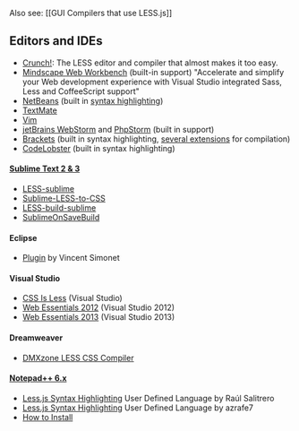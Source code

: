 Also see: [[GUI Compilers that use LESS.js]]

## Editors and IDEs

* [Crunch!](http://crunchapp.net/): The LESS editor and compiler that almost makes it too easy.
* [Mindscape Web Workbench][web-workbench] (built-in support) "Accelerate and simplify your Web development experience with Visual Studio integrated Sass, Less and CoffeeScript support"
* [NetBeans][netbeans] (built in [syntax highlighting][netbeans-sh])
* [TextMate](https://github.com/appden/less.tmbundle)
* [Vim](https://github.com/groenewege/vim-less)
* [jetBrains WebStorm][webstorm] and [PhpStorm][phpstorm] (built in support)
* [Brackets][brackets] (built in syntax highlighting, [several extensions][brackets-ext] for compilation)
* [CodeLobster][codelobster] (built in syntax highlighting)

#### [Sublime Text 2 & 3](http://sublimetext.com/)
* [LESS-sublime][LESS-sublime]
* [Sublime-LESS-to-CSS][Sublime-LESS-to-CSS]
* [LESS-build-sublime][LESS-build-sublime]
* [SublimeOnSaveBuild][SublimeOnSaveBuild]

#### Eclipse
* [Plugin](http://www.normalesup.org/~simonet/soft/ow/eclipse-less.en.html) by Vincent Simonet

#### Visual Studio
* [CSS Is Less][CSSisLESS] (Visual Studio)
* [Web Essentials 2012][webessentials12] (Visual Studio 2012)
* [Web Essentials 2013][webessentials13] (Visual Studio 2013)

#### Dreamweaver
* [DMXzone LESS CSS Compiler][dmx]

#### [Notepad++ 6.x][Npp]
* [Less.js Syntax Highlighting][Npp-Less-Salitrero] User Defined Language by Raúl Salitrero
* [Less.js Syntax Highlighting][Npp-Less-azrafe7] User Defined Language by azrafe7
* [How to Install][Npp-How-to]

<!-- invisible links -->

[SublimeOnSaveBuild]: https://github.com/alexnj/SublimeOnSaveBuild "Sublime Text Package for LESS.js"
[LESS-sublime]: https://github.com/danro/LESS-sublime "Sublime Text Package for LESS.js"
[LESS-build-sublime]: https://github.com/berfarah/LESS-build-sublime "Sublime Text Package for LESS.js"
[Sublime-LESS-to-CSS]: https://github.com/timdouglas/sublime-less2css "Sublime Text Package for LESS.js"
[webessentials12]: http://tinyurl.com/WebEssentials2012
[webessentials13]: http://vswebessentials.com/
[CSSisLESS]: http://visualstudiogallery.msdn.microsoft.com/dd5635b0-3c70-484f-abcb-cbdcabaa9923
[web-workbench]: http://visualstudiogallery.msdn.microsoft.com/2b96d16a-c986-4501-8f97-8008f9db141a
[dmx]: http://www.dmxzone.com/go/21514/dmxzone-less-css-compiler-features-unveiled/
[Npp]: http://notepad-plus-plus.org/
[Npp-Less-Salitrero]: http://sourceforge.net/apps/mediawiki/notepad-plus/?title=User_Defined_Language_Files#L
[Npp-Less-azrafe7]: https://github.com/azrafe7/LESS-for-Notepad-plusplus
[Npp-How-to]: http://sourceforge.net/apps/mediawiki/notepad-plus/?title=User_Defined_Language_Files#How_to_install_user_defined_language_files "how to install User Defined Language files"
[brackets]: http://brackets.io/
[brackets-ext]:https://github.com/adobe/brackets/wiki/Brackets-Extensions
[codelobster]: http://www.codelobster.com/
[netbeans]: https://netbeans.org/downloads/
[netbeans-sh]: http://wiki.netbeans.org/NetBeans_74_NewAndNoteworthy#CSS_Preprocessors
[webstorm]: http://www.jetbrains.com/webstorm/
[phpstorm]: http://www.jetbrains.com/phpstorm/
